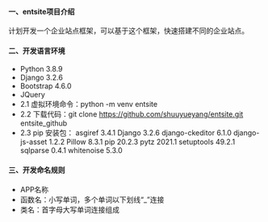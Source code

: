 #### 一、entsite项目介绍
计划开发一个企业站点框架，可以基于这个框架，快速搭建不同的企业站点。


#### 二、开发语言环境
* Python 3.8.9
* Django 3.2.6
* Bootstrap 4.6.0
* JQuery
* 2.1 虚拟环境命令：python -m venv entsite
* 2.2 下载代码：git clone https://github.com/shuuyueyang/entsite.git entsite_github
* 2.3 pip 安装包：
      asgiref         3.4.1
      Django          3.2.6
      django-ckeditor 6.1.0
      django-js-asset 1.2.2
      Pillow          8.3.1
      pip             20.2.3
      pytz            2021.1
      setuptools      49.2.1
      sqlparse        0.4.1
      whitenoise      5.3.0

#### 三、开发命名规则
* APP名称
* 函数名：小写单词，多个单词以下划线“_”连接
* 类名：首字母大写单词连接组成

